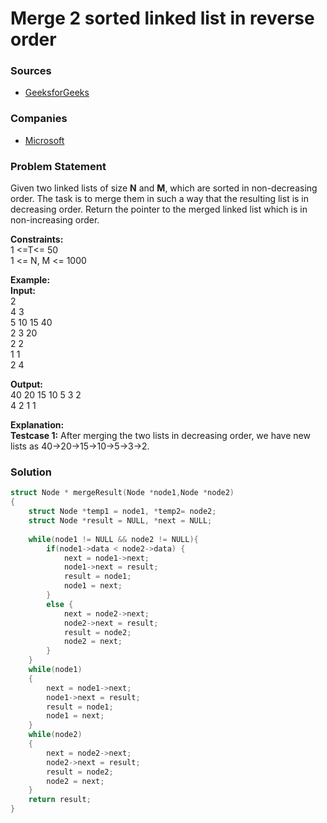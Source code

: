 # Merge 2 sorted linked list in reverse order

### Sources

* [GeeksforGeeks](https://practice.geeksforgeeks.org/problems/merge-2-sorted-linked-list-in-reverse-order/1)

### Companies

* [Microsoft](../../company-based-lists/microsoft.md)

### Problem Statement

Given two linked lists of size **N** and **M**, which are sorted in non-decreasing order. The task is to merge them in such a way that the resulting list is in decreasing order. Return the pointer to the merged linked list which is in non-increasing order.

**Constraints:**  
 1 &lt;=T&lt;= 50  
 1 &lt;= N, M &lt;= 1000

**Example:  
 Input:**  
 2  
 4 3  
 5 10 15 40   
 2 3 20  
 2 2  
 1 1  
 2 4

**Output:**  
 40 20 15 10 5 3 2  
 4 2 1 1 

**Explanation:  
 Testcase 1:** After merging the two lists in decreasing order, we have new lists as 40-&gt;20-&gt;15-&gt;10-&gt;5-&gt;3-&gt;2.

### Solution

```cpp
struct Node * mergeResult(Node *node1,Node *node2)
{
    struct Node *temp1 = node1, *temp2= node2;
    struct Node *result = NULL, *next = NULL;
    
    while(node1 != NULL && node2 != NULL){
        if(node1->data < node2->data) {
            next = node1->next;
            node1->next = result;
            result = node1;
            node1 = next;
        }
        else {
            next = node2->next;
            node2->next = result;
            result = node2;
            node2 = next;
        }
    }
    while(node1)
    {
        next = node1->next;
        node1->next = result;
        result = node1;      
        node1 = next;
    }
    while(node2)
    {
        next = node2->next;
        node2->next = result;
        result = node2;
        node2 = next;
    }
    return result;
}
```

